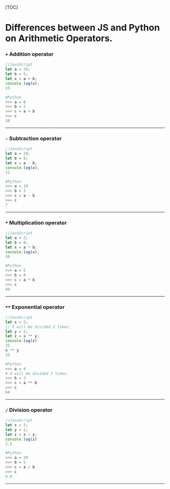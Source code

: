 [TOC]

# Differences between JS and Python on Arithmetic Operators.


### `+` Addition operator

```js
//JavaScript
let a = 10;
let b = 5;
let x = a + b;
console.log(x);
15
```

```py
#Python
>>> a = 8
>>> b = 2
>>> c = a + b
>>> c
10
```
---

### `-` Subtraction operator

```js
//JavaScript
let a = 20;
let b = 8;
let x = a - b;
console.log(x);
12
```

```py
#Python
>>> a = 10
>>> b = 3
>>> c = a - b
>>> c
7
```
---

### `*` Multiplication operator

```js
//JavaScript
let a = 2;
let b = 8;
let x = a * b;
console.log(x);
16
```

```py
#Python
>>> a = 5
>>> b = 8
>>> c = a * b
>>> c
40
```
---

### `**` Exponential operator

```js
//JavaScript
let x = 5;
// 5 will be divided 2 times.
let y = 2;
let z = x ** y;
console.log(z)
25
x ** y
25
```

```py
#Python
>>> a = 4
# 4 will be divided 3 times.
>>> b = 3
>>> c = a ** b
>>> c
64
```
---

### `/` Division operator

```js
//JavaScript
let x = 5;
let y = 2;
let z = x / y;
console.log(z)
2.5
```

```py
#Python
>>> a = 20
>>> b = 5
>>> c = a / b
>>> c
4.0
```
---